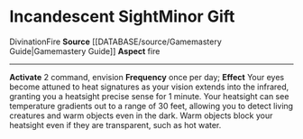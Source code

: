 ﻿---
element: Fire
id: '39'
item_category: Relics
name: Incandescent Sight
prerequisite: null
rarity: Common
rus_type_level: null
school: Divination
source: '[[DATABASE/source/Gamemastery Guide|Gamemastery Guide]]'
trait:
- '[[DATABASE/trait/Divination|Divination]]'
- '[[DATABASE/trait/Fire|Fire]]'
type: Relic Minor Gift

---
# Incandescent Sight<span class="item-type">Minor Gift</span>

<span class="item-trait">Divination</span><span class="item-trait">Fire</span>
**Source** [[DATABASE/source/Gamemastery Guide|Gamemastery Guide]]
**Aspect** fire

---
**Activate** <span class="action-icon">2</span> command, envision **Frequency** once per day; **Effect** Your eyes become attuned to heat signatures as your vision extends into the infrared, granting you a heatsight precise sense for 1 minute. Your heatsight can see temperature gradients out to a range of 30 feet, allowing you to detect living creatures and warm objects even in the dark. Warm objects block your heatsight even if they are transparent, such as hot water.